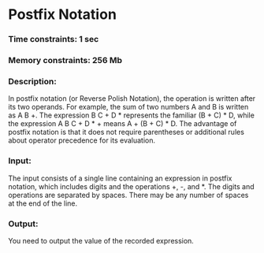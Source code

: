 # Postfix Notation

### Time constraints: 1 sec
### Memory constraints: 256 Mb

### Description:
In postfix notation (or Reverse Polish Notation), the operation is written after its two operands. For example, the sum of two numbers A and B is written as A B +. The expression B C + D * represents the familiar (B + C) * D, while the expression A B C + D * + means A + (B + C) * D. The advantage of postfix notation is that it does not require parentheses or additional rules about operator precedence for its evaluation.

### Input:
The input consists of a single line containing an expression in postfix notation, which includes digits and the operations +, -, and *. The digits and operations are separated by spaces. There may be any number of spaces at the end of the line.

### Output:
You need to output the value of the recorded expression.
